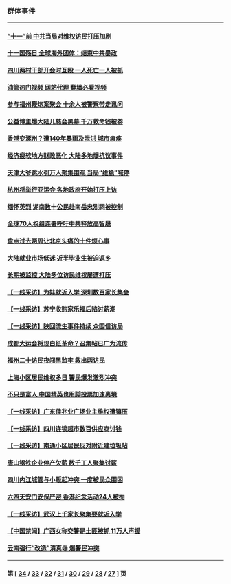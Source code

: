 ### 群体事件
---
#### [“十一”前 中共当局对维权访民打压加剧](../../pages/ncid279/n14086960.md?10110845) 
#### [十一国殇日 全球海外团体：结束中共暴政](../../pages/ncid279/n14086661.md?10110845) 
#### [四川两村干部开会时互殴 一人死亡一人被抓](../../pages/ncid279/n14081149.md?10110845) 
#### [油管热门视频 网站代理 翻墙必看视频](http://138.2.39.72:81/youtube.html?epic-marker?10110845)
#### [参与福州鞭炮案聚会 十余人被警察带走讯问](../../pages/ncid279/n14074316.md?10110845) 
#### [公益博主爆大陆儿慈会黑幕 千万救命钱被卷](../../pages/ncid279/n14072914.md?10110845) 
#### [香港变涿州？遭140年暴雨及泄洪 城市瘫痪](../../pages/ncid279/n14069515.md?10110845) 
#### [经济疲软地方财政恶化 大陆多地爆抗议事件](../../pages/ncid279/n14068568.md?10110845) 
#### [天津大爷跳水引万人聚集围观 当局“维稳”喊停](../../pages/ncid279/n14068364.md?10110845) 
#### [杭州将举行亚运会 各地政府开始打压上访](../../pages/ncid279/n14059747.md?10110845) 
#### [缅怀英烈 湖南数十公民赴南岳忠烈祠被控制](../../pages/ncid279/n14055318.md?10110845) 
#### [全球70人权组连署呼吁中共释放高智晟](../../pages/ncid279/n14055054.md?10110845) 
#### [盘点过去两周让北京头痛的十件烦心事](../../pages/ncid279/n14052654.md?10110845) 
#### [大陆就业市场低迷 近半毕业生被迫返乡](../../pages/ncid279/n14050945.md?10110845) 
#### [长期被监控 大陆多位访民维权屡遭打压](../../pages/ncid279/n14049331.md?10110845) 
#### [【一线采访】为娃就近入学 深圳数百家长集会](../../pages/ncid279/n14044246.md?10110845) 
#### [【一线采访】苏宁收购家乐福后陷讨薪潮](../../pages/ncid279/n14042224.md?10110845) 
#### [【一线采访】陕回流生事件持续 众围信访局](../../pages/ncid279/n14040242.md?10110845) 
#### [成都大运会将现白纸革命？召集帖已广为流传](../../pages/ncid279/n14033119.md?10110845) 
#### [福州二十访民夜闯黑监牢 救出两访民](../../pages/ncid279/n14031617.md?10110845) 
#### [上海小区居民维权多日 警民爆发激烈冲突](../../pages/ncid279/n14029221.md?10110845) 
#### [不只是富人 中国精英也用脚投票加速离境](../../pages/ncid279/n14029086.md?10110845) 
#### [【一线采访】广东佳兆业广场业主维权遭镇压](../../pages/ncid279/n14028175.md?10110845) 
#### [【一线采访】四川连锁超市数百供应商讨钱](../../pages/ncid279/n14025102.md?10110845) 
#### [【一线采访】南通小区居民反对附近建垃圾站](../../pages/ncid279/n14021690.md?10110845) 
#### [唐山钢铁企业停产欠薪 数千工人聚集讨薪](../../pages/ncid279/n14017404.md?10110845) 
#### [四川内江城管与小贩起冲突 一度被民众围困](../../pages/ncid279/n14015922.md?10110845) 
#### [六四天安门安保严密 香港纪念活动24人被拘](../../pages/ncid279/n14009800.md?10110845) 
#### [【一线采访】武汉上千家长聚集要就近入学](../../pages/ncid279/n14009497.md?10110845) 
#### [【中国禁闻】广西女称交警是土匪被抓 11万人声援](../../pages/ncid279/n14006869.md?10110845) 
#### [云南强行“改造”清真寺 爆警民冲突](../../pages/ncid279/n14005561.md?10110845) 

---
#### 第 [ [34](./34.md?10110845) / [33](./33.md?10110845) / [32](./32.md?10110845) / [31](./31.md?10110845) / [30](./30.md?10110845) / [29](./29.md?10110845) / [28](./28.md?10110845) / [27](./27.md?10110845) ] 页
